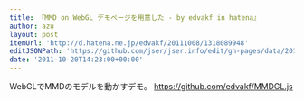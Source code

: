 ```yaml
---
title: 『MMD on WebGL デモページを用意した - by edvakf in hatena』
author: azu
layout: post
itemUrl: 'http://d.hatena.ne.jp/edvakf/20111008/1318089948'
editJSONPath: 'https://github.com/jser/jser.info/edit/gh-pages/data/2011/10/index.json'
date: '2011-10-20T14:23:00+00:00'
---
```

WebGLでMMDのモデルを動かすデモ。
https://github.com/edvakf/MMDGL.js
